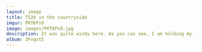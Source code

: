 ```yaml
---
layout: image
title: T520 in the countryside
imgur: PKTKPs9
image: images/PKTKPs9.jpg
description: It was quite windy here. As you can see, I am holding my ThinkPad to keep it from falling and damaging the rock, as it is part of a Neolithic tomb and it would be very unfortunate if it were harmed by my laptop.
album: 3Fvqxt5
---
```


